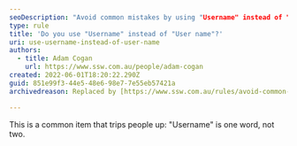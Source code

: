 ```yaml
---
seoDescription: "Avoid common mistakes by using "Username" instead of "User name"."
type: rule
title: 'Do you use "Username" instead of "User name"?'
uri: use-username-instead-of-user-name
authors:
  - title: Adam Cogan
    url: https://www.ssw.com.au/people/adam-cogan
created: 2022-06-01T18:20:22.290Z
guid: 851e99f3-44e5-48e6-98e7-7e55eb57421a
archivedreason: Replaced by [https://www.ssw.com.au/rules/avoid-common-mistakes](/rules/avoid-common-mistakes)

---
```

This is a common item that trips people up: "Username" is one word, not two.

<!--endintro-->

